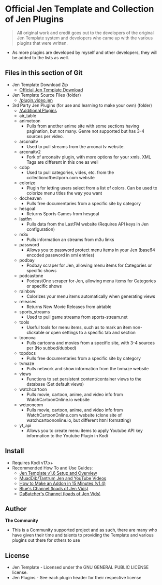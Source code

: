 # Official Jen Template and Collection of Jen Plugins

> All original work and credit goes out to the developers of the original Jen Template system and developers who came up with the various plugins that were written.
- As more plugins are developed by myself and other developers, they will be added to the lists as well.

## Files in this section of Git

- Jen Template Download Zip
    - [Official Jen Template Download](https://github.com/muaddibttv/tools_and_parsers/raw/master/!Jen%20Template/plugin.video.jen.zip)
- Jen Template Source Files (folder)
    - [/plugin.video.jen](https://github.com/muaddibttv/tools_and_parsers/tree/master/!Jen%20Template/plugin.video.jen)
- 3rd Party Jen Plugins (for use and learning to make your own) (folder)
    - [/Additional Plugins](https://github.com/muaddibttv/tools_and_parsers/tree/master/!Jen%20Template/Additional%20Plugins)
    - air_table
    - animetoon
        - Pulls from another anime site with some sections having pagination, but not many. Genre not supported but has 3-4 sources per video.
    - arconaitv
        - Used to pull streams from the arconai tv website.
    - arconaitv2
        - Fork of arconaitv plugin, with more options for your xmls. XML Tags are different in this one as well
    - cobp
        - Used to pull categories, vides, etc. from the collectionofbestporn.com website
    - colorize
        - Plugin for letting users select from a list of colors. Can be used to colorize menu titles the way you want
    - docheaven
        - Pulls free documentaries from a specific site by category
    - hesgoal
        - Returns Sports Games from hesgoal
    - lastfm
        - Pulls data from the LastFM website (Requires API keys in Jen configuration)
    - m3u
        - Pulls information an streams from m3u links
    - password
        - Allows you to password protect menu items in your Jen (base64 encoded password in xml entries)
    - podbay
        - Podbay scraper for Jen, allowing menu items for Categories or specific shows
    - podcastone
        - PodcastOne scraper for Jen, allowing menu items for Categories or specific shows
    - rainbow
        - Colorizes your menu items automatically when generating views
    - releases
        - Returns New Movie Releases from airtable
    - sports_streams
        - Used to pull game streams from sports-stream.net
    - tools
        - Useful tools for menu items, such as to mark an item non-clickable or open settings to a specific tab and section
    - toonova
        - Pulls cartoons and movies from a specific site, with 3-4 sources per (No subbed/dubbed)
    - topdocs
        - Pulls free documentaries from a specific site by category
    - tvmaze
        - Pulls network and show information from the tvmaze website
    - views
        - Functions to set persistent content/container views to the database (Set default views)
    - watchcartoon
        - Pulls movie, cartoon, anime, and video info from WatchCartoonOnline.io website
    - wctooncom
        - Pulls movie, cartoon, anime, and video info from WatchCartoonOnline.com website (clone site of watchcartoononline.io, but different html formatting)
    - yt_api
        - Allows you to create menu items to apply Youtube API key information to the Youtube Plugin in Kodi

## Install

- Requires Kodi v17.x+
- Recommended How To and Use Guides:
    - [Jen Template v1.6 Setup and Overview](https://www.youtube.com/watch?v=cg-LzcGfiCU)
    - [MuadDib/Tantrum Jen and YouTube Videos](https://www.youtube.com/playlist?list=PLYkSOUo1Vu4ZrlVUthIl94RGlPjcONVR_)
    - [How to Make an Addon in 15 Minutes (v1.4)](https://www.youtube.com/watch?v=3x5tPmvozGM&t=4s)
    - [Blue's Channel (loads of Jen Vids)](https://www.youtube.com/channel/UCM697Z4A_TLw8S4xUOOuFJw)
    - [DaButcher's Channel (loads of Jen Vids)](https://www.youtube.com/channel/UC-jBkGiRokRd-B2ylx1VqJQ)

## Author

**The Community**

* This is a Community supported project and as such, there are many who have given their time and talents to providing the Template and various plugins out there for others to use

## License

- Jen Template - Licensed under the GNU GENERAL PUBLIC LICENSE license.
- Jen Plugins - See each plugin header for their respective license

